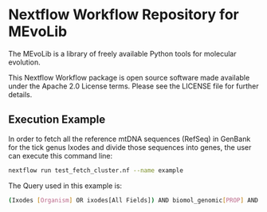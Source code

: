 
# **N**extflow **W**orkflow **R**epository for **ME**vo**L**ib

The MEvoLib is a library of freely available Python tools for molecular evolution.

This Nextflow Workflow package is open source software made available under the Apache 2.0 License terms. Please see the LICENSE file for further details.


## Execution Example

In order to fetch all the reference mtDNA sequences (RefSeq) in GenBank for the tick genus Ixodes and divide those sequences into genes, the user can execute this command line:

```bash
nextflow run test_fetch_cluster.nf --name example
```
The Query used in this example is: 
```bash
(Ixodes [Organism] OR ixodes[All Fields]) AND biomol_genomic[PROP] AND refseq[filter]
```

